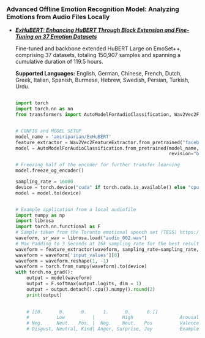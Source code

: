 ### Advanced Offline Emotion Recognition Model: Analyzing Emotions from Audio Files Locally

- [_**ExHuBERT: Enhancing HuBERT Through Block Extension and Fine-Tuning on 37 Emotion Datasets**_](https://huggingface.co/amiriparian/ExHuBERT)
  
  Fine-tuned and backbone extended HuBERT Large on EmoSet++, comprising 37 datasets, totaling 150,907 samples and spanning a cumulative duration of 119.5 hours.
  
  **Supported Languages:** English, German, Chinese, French, Dutch, Greek, Italian, Spanish, Burmese, Hebrew, Swedish, Persian, Turkish, Urdu.
  
  
  ```python
  
  import torch
  import torch.nn as nn
  from transformers import AutoModelForAudioClassification, Wav2Vec2FeatureExtractor
  
  
  # CONFIG and MODEL SETUP
  model_name = 'amiriparian/ExHuBERT'
  feature_extractor = Wav2Vec2FeatureExtractor.from_pretrained("facebook/hubert-base-ls960")
  model = AutoModelForAudioClassification.from_pretrained(model_name, trust_remote_code=True,
                                                          revision="b158d45ed8578432468f3ab8d46cbe5974380812")
  
  # Freezing half of the encoder for further transfer learning
  model.freeze_og_encoder()
  
  sampling_rate = 16000
  device = torch.device("cuda" if torch.cuda.is_available() else "cpu")
  model = model.to(device)
  
  
  # Example application from a local audiofile
  import numpy as np
  import librosa
  import torch.nn.functional as F
  # Sample taken from the Toronto emotional speech set (TESS) https://tspace.library.utoronto.ca/handle/1807/24487
  waveform, sr_wav = librosa.load("audio_002.wav")
  # Max Padding to 3 Seconds at 16k sampling rate for the best results
  waveform = feature_extractor(waveform, sampling_rate=sampling_rate,padding = 'max_length',max_length = 48000)
  waveform = waveform['input_values'][0]
  waveform = waveform.reshape(1, -1)
  waveform = torch.from_numpy(waveform).to(device)
  with torch.no_grad():
      output = model(waveform)
      output = F.softmax(output.logits, dim = 1)
      output = output.detach().cpu().numpy().round(2)
      print(output)
      
  
      # [[0.      0.      0.      1.      0.      0.]]
      #          Low          |          High                 Arousal
      # Neg.     Neut.   Pos. |  Neg.    Neut.   Pos          Valence
      # Disgust, Neutral, Kind| Anger, Surprise, Joy          Example emotions
  
  
  ```

